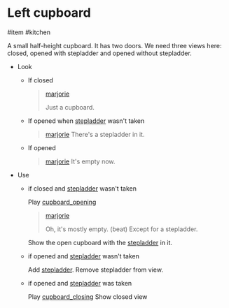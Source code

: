 # Left cupboard

#item #kitchen

A small half-height cupboard. It has two doors. We need three views here: closed, opened with stepladder and opened without stepladder.

- Look
  - If closed

    > [marjorie](characters/marjorie.md)
    >
    > Just a cupboard.
  - If opened when [stepladder](stepladder.md) wasn't taken
    > [marjorie](../characters/marjorie.md)
    > There's a stepladder in it.
  - If opened
    > [marjorie](../characters/marjorie.md)
    > It's empty now.

- Use
  - if closed and [stepladder](stepladder.md) wasn't taken

    Play [cupboard_opening](../sfx/cupboard_opening.md)

    > [marjorie](characters/marjorie.md)
    >
    > Oh, it's mostly empty. (beat) Except for a stepladder.

    Show the open cupboard with the [stepladder](items/stepladder.md) in it.

  - if opened and [stepladder](stepladder.md) wasn't taken

    Add [stepladder](stepladder.md).
    Remove stepladder from view.

  - if opened and [stepladder](stepladder.md) was taken

    Play [cupboard_closing](../sfx/cupboard_closing.md)
	Show closed view
